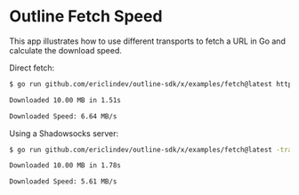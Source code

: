 # Outline Fetch Speed

This app illustrates how to use different transports to fetch a URL in Go and calculate the download speed.

Direct fetch:

```sh
$ go run github.com/ericlindev/outline-sdk/x/examples/fetch@latest http://speedtest.ftp.otenet.gr/files/test10Mb.db

Downloaded 10.00 MB in 1.51s

Downloaded Speed: 6.64 MB/s
```

Using a Shadowsocks server:

```sh
$ go run github.com/ericlindev/outline-sdk/x/examples/fetch@latest -transport ss://[redacted]@[redacted]:80 http://speedtest.ftp.otenet.gr/files/test10Mb.db

Downloaded 10.00 MB in 1.78s

Downloaded Speed: 5.61 MB/s
```
